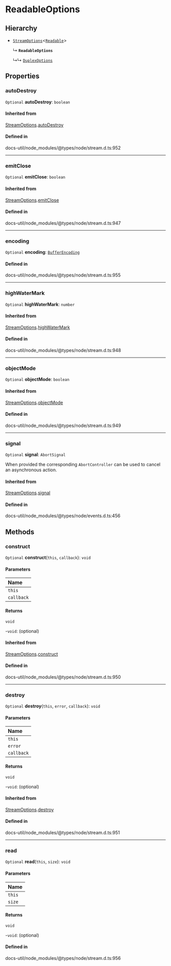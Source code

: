 # ReadableOptions

## Hierarchy

- [`StreamOptions`](../index.md#streamoptions)<[`Readable`](../classes/Readable.md)\>

  ↳ **`ReadableOptions`**

  ↳↳ [`DuplexOptions`](DuplexOptions.md)

## Properties

### autoDestroy

 `Optional` **autoDestroy**: `boolean`

#### Inherited from

[StreamOptions](../index.md#streamoptions).[autoDestroy](../index.md#autodestroy)

#### Defined in

docs-util/node_modules/@types/node/stream.d.ts:952

___

### emitClose

 `Optional` **emitClose**: `boolean`

#### Inherited from

[StreamOptions](../index.md#streamoptions).[emitClose](../index.md#emitclose)

#### Defined in

docs-util/node_modules/@types/node/stream.d.ts:947

___

### encoding

 `Optional` **encoding**: [`BufferEncoding`](../index.md#bufferencoding)

#### Defined in

docs-util/node_modules/@types/node/stream.d.ts:955

___

### highWaterMark

 `Optional` **highWaterMark**: `number`

#### Inherited from

[StreamOptions](../index.md#streamoptions).[highWaterMark](../index.md#highwatermark)

#### Defined in

docs-util/node_modules/@types/node/stream.d.ts:948

___

### objectMode

 `Optional` **objectMode**: `boolean`

#### Inherited from

[StreamOptions](../index.md#streamoptions).[objectMode](../index.md#objectmode)

#### Defined in

docs-util/node_modules/@types/node/stream.d.ts:949

___

### signal

 `Optional` **signal**: `AbortSignal`

When provided the corresponding `AbortController` can be used to cancel an asynchronous action.

#### Inherited from

[StreamOptions](../index.md#streamoptions).[signal](../index.md#signal)

#### Defined in

docs-util/node_modules/@types/node/events.d.ts:456

## Methods

### construct

`Optional` **construct**(`this`, `callback`): `void`

#### Parameters

| Name |
| :------ |
| `this` | [`Readable`](../classes/Readable.md) |
| `callback` | (`error?`: ``null`` \| `Error`) => `void` |

#### Returns

`void`

-`void`: (optional) 

#### Inherited from

[StreamOptions](../index.md#streamoptions).[construct](../index.md#construct)

#### Defined in

docs-util/node_modules/@types/node/stream.d.ts:950

___

### destroy

`Optional` **destroy**(`this`, `error`, `callback`): `void`

#### Parameters

| Name |
| :------ |
| `this` | [`Readable`](../classes/Readable.md) |
| `error` | ``null`` \| `Error` |
| `callback` | (`error`: ``null`` \| `Error`) => `void` |

#### Returns

`void`

-`void`: (optional) 

#### Inherited from

[StreamOptions](../index.md#streamoptions).[destroy](../index.md#destroy)

#### Defined in

docs-util/node_modules/@types/node/stream.d.ts:951

___

### read

`Optional` **read**(`this`, `size`): `void`

#### Parameters

| Name |
| :------ |
| `this` | [`Readable`](../classes/Readable.md) |
| `size` | `number` |

#### Returns

`void`

-`void`: (optional) 

#### Defined in

docs-util/node_modules/@types/node/stream.d.ts:956
